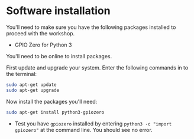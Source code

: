 # Software installation

You'll need to make sure you have the following packages installed to proceed with the workshop.

- GPIO Zero for Python 3

You'll need to be online to install packages.

First update and upgrade your system. Enter the following commands in to the terminal:

```bash
sudo apt-get update
sudo apt-get upgrade
```

Now install the packages you'll need:

```bash
sudo apt-get install python3-gpiozero
```

- Test you have `gpiozero` installed by entering `python3 -c "import gpiozero"` at the command line. You should see no error.
